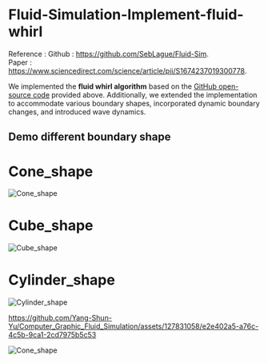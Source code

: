 # Fluid-Simulation-Implement-fluid-whirl
Reference :
Github : https://github.com/SebLague/Fluid-Sim.  
Paper : https://www.sciencedirect.com/science/article/pii/S1674237019300778.

We implemented the **fluid whirl algorithm** based on the [GitHub open-source code](https://github.com/SebLague/Fluid-Sim) provided above. Additionally, we extended the implementation to accommodate various boundary shapes, incorporated dynamic boundary changes, and introduced wave dynamics.

## Demo different boundary shape
# Cone_shape  
![Cone_shape](https://github.com/Yang-Shun-Yu/Computer_Graphic_Fluid_Simulation/assets/127831058/2fea87b7-a7ee-450a-9029-fa70622447c7)  
# Cube_shape  
![Cube_shape](https://github.com/Yang-Shun-Yu/Computer_Graphic_Fluid_Simulation/assets/127831058/026ba94f-201f-4332-8a85-c112bfe66f2c)  
# Cylinder_shape  
![Cylinder_shape](https://github.com/Yang-Shun-Yu/Computer_Graphic_Fluid_Simulation/assets/127831058/38cc8f35-7bef-47e0-9bbf-5460d4392c5c)  

https://github.com/Yang-Shun-Yu/Computer_Graphic_Fluid_Simulation/assets/127831058/e2e402a5-a76c-4c5b-9ca1-2cd7975b5c53

![Cone_shape](https://github.com/Yang-Shun-Yu/Computer_Graphic_Fluid_Simulation/assets/127831058/42fa8c60-6b41-4c6c-b3f0-1e00122784b5)
